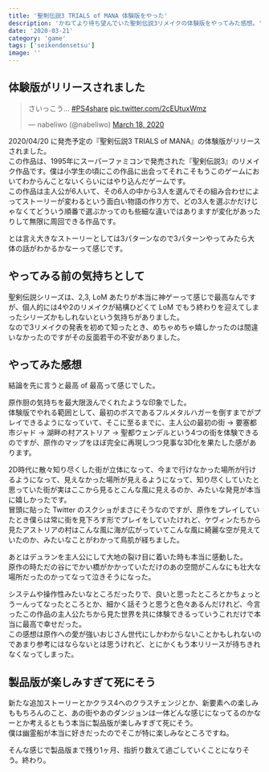 ```yaml
---
title: '聖剣伝説3 TRIALS of MANA 体験版をやった'
description: 'かねてより待ち望んでいた聖剣伝説3リメイクの体験版をやってみた感想。'
date: '2020-03-21'
category: 'game'
tags: ['seikendensetsu']
image: ''
---
```


## 体験版がリリースされました

<blockquote class="twitter-tweet"><p lang="ja" dir="ltr">さいっこう... <a href="https://twitter.com/hashtag/PS4share?src=hash&amp;ref_src=twsrc%5Etfw">#PS4share</a> <a href="https://t.co/2cEUtuxWmz">pic.twitter.com/2cEUtuxWmz</a></p>&mdash; nabeliwo (@nabeliwo) <a href="https://twitter.com/nabeliwo/status/1240290898790903809?ref_src=twsrc%5Etfw">March 18, 2020</a></blockquote> <script async src="https://platform.twitter.com/widgets.js" charset="utf-8"></script>

2020/04/20 に発売予定の『聖剣伝説3 TRIALS of MANA』の体験版がリリースされました。  
この作品は、1995年にスーパーファミコンで発売された『聖剣伝説3』のリメイク作品です。僕は小学生の頃にこの作品に出会ってそれこそもうこのゲームにおいてわからんことないくらいにはやり込んだゲームです。  
この作品は主人公が6人いて、その6人の中から3人を選んでその組み合わせによってストーリーが変わるという面白い物語の作り方で、どの3人を選ぶかだけじゃなくてどういう順番で選ぶかってのも些細な違いではありますが変化があったりして無限に周回できる作品です。

とは言え大きなストーリーとしては3パターンなので3パターンやってみたら大体の話がわかるかなーって感じです。

## やってみる前の気持ちとして

聖剣伝説シリーズは、2,3, LoM あたりが本当に神ゲーって感じで最高なんですが、個人的には4や2のリメイクが結構ひどくて LoM でもう終わりを迎えてしまったシリーズかもしれないという気持ちがありました。  
なので3リメイクの発表を初めて知ったとき、めちゃめちゃ嬉しかったのは間違いなかったのですがその反面若干の不安がありました。

## やってみた感想

結論を先に言うと最高 of 最高って感じでした。

原作厨の気持ちを最大限汲んでくれたような印象でした。  
体験版でやれる範囲として、最初のボスであるフルメタルハガーを倒すまでがプレイできるようになっていて、そこに至るまでに、主人公の最初の街 -> 要塞都市ジャド -> 湖畔の村アストリア -> 聖都ウェンデルという4つの街を体験できるのですが、原作のマップをほぼ完全に再現しつつ見事な3D化を果たした感があります。

2D時代に散々知り尽くした街が立体になって、今まで行けなかった場所が行けるようになって、見えなかった場所が見えるようになって、知り尽くしていたと思っていた街が実はここから見るとこんな風に見えるのか、みたいな発見が本当に嬉しかったです。  
冒頭に貼った Twitter のスクショがまさにそうなのですが、原作をプレイしていたとき僕らは常に街を見下ろす形でプレイをしていたけれど、ケヴィンたちから見たアストリアの村はこんな風に海が広がっていてこんな風に綺麗な空が見えていたのか、みたいなことがわかって鳥肌が経ちました。

あとはデュランを主人公にして大地の裂け目に着いた時も本当に感動した。  
原作の時ただの谷にでかい橋がかかっていただけのあの空間がこんなにも壮大な場所だったのかってなって泣きそうになった。

システムや操作性みたいなところだったりで、良いと思ったところとかちょっとうーんってなったところとか、細かく話そうと思うと色々あるんだけれど、今言ったこの作品の主人公たちから見た世界を共に体験できるっていうこれだけで本当に最高で幸せだった。  
この感想は原作への愛が強いおじさん世代にしかわからないことかもしれないのであまり参考にはならないとは思うけれど、とにかくもう本リリースが待ちきれなくなってしまった。

## 製品版が楽しみすぎて死にそう

新たな追加ストーリーとかクラス4へのクラスチェンジとか、新要素への楽しみももちろんのこと、あの街やあのダンジョンは一体どんな感じになってるのかなーとか考えるともう本当に製品版が楽しみすぎて死にそう。  
僕は幽霊船が本当に好きだったのでそこが特に楽しみなところですね。

そんな感じで製品版まで残り1ヶ月、指折り数えて過ごしていくことになりそう。終わり。

